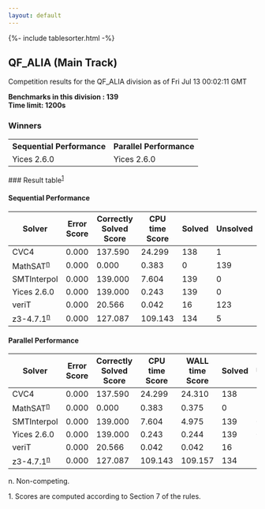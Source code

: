 ```yaml
---
layout: default
---
```

{%- include tablesorter.html -%}

##  QF_ALIA (Main Track)

Competition results for the QF_ALIA division as of Fri Jul 13 00:02:11 GMT

**Benchmarks in this division : 139  
Time limit: 1200s** 

### Winners
<table class="result">
<tr><th class="center">Sequential Performance</th><th class="center">Parallel Performance</th></tr>
<tr class="center"><td>Yices 2.6.0</td><td>Yices 2.6.0</td></tr></table>
### Result table<sup><a href="#fn1">1</a></sup>

#### Sequential Performance

<table id="sequential" class="result sorted">
<thead><tr class="center">
  <th>Solver</th>
  <th>Error Score</th>
  <th>Correctly Solved Score</th>
  <th>CPU time Score</th>
  <th>Solved</th>
  <th>Unsolved</th>
</tr></thead><tr>
  <td>CVC4</td>
  <td>0.000</td>
  <td>137.590</td>
  <td>24.299</td>
<td>138</td>
<td>1</td>
</tr><tr>
  <td>MathSAT<SUP><a href="#fn">n</a></SUP></td>
  <td>0.000</td>
  <td>0.000</td>
  <td>0.383</td>
<td>0</td>
<td>139</td>
</tr><tr>
  <td>SMTInterpol</td>
  <td>0.000</td>
  <td>139.000</td>
  <td>7.604</td>
<td>139</td>
<td>0</td>
</tr><tr>
  <td>Yices 2.6.0</td>
  <td>0.000</td>
  <td>139.000</td>
  <td>0.243</td>
<td>139</td>
<td>0</td>
</tr><tr>
  <td>veriT</td>
  <td>0.000</td>
  <td>20.566</td>
  <td>0.042</td>
<td>16</td>
<td>123</td>
</tr><tr>
  <td>z3-4.7.1<SUP><a href="#fn">n</a></SUP></td>
  <td>0.000</td>
  <td>127.087</td>
  <td>109.143</td>
<td>134</td>
<td>5</td>
</tr></table>

#### Parallel Performance

<table id="parallel" class="result sorted">
<thead><tr class="center">
  <th>Solver</th>
  <th>Error Score</th>
  <th>Correctly Solved Score</th>
  <th>CPU time Score</th>
  <th>WALL time Score</th>
  <th>Solved</th>
  <th>Unsolved</th>
</tr></thead><tr>
  <td>CVC4</td>
<td>0.000</td><td>137.590</td><td>24.299</td><td>24.310</td><td>138</td><td>1</td></tr><tr>
  <td>MathSAT<SUP><a href="#fn">n</a></SUP></td>
<td>0.000</td><td>0.000</td><td>0.383</td><td>0.375</td><td>0</td><td>139</td></tr><tr>
  <td>SMTInterpol</td>
<td>0.000</td><td>139.000</td><td>7.604</td><td>4.975</td><td>139</td><td>0</td></tr><tr>
  <td>Yices 2.6.0</td>
<td>0.000</td><td>139.000</td><td>0.243</td><td>0.244</td><td>139</td><td>0</td></tr><tr>
  <td>veriT</td>
<td>0.000</td><td>20.566</td><td>0.042</td><td>0.042</td><td>16</td><td>123</td></tr><tr>
  <td>z3-4.7.1<SUP><a href="#fn">n</a></SUP></td>
<td>0.000</td><td>127.087</td><td>109.143</td><td>109.157</td><td>134</td><td>5</td></tr></table>
 <span id="fn"> n. Non-competing. </span>

 <span id="fn1"> 1. Scores are computed according to Section 7 of the rules. </span>



